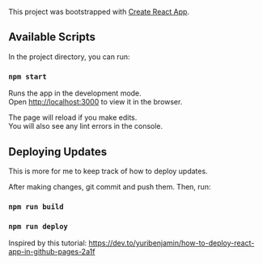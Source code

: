 This project was bootstrapped with [Create React App](https://github.com/facebook/create-react-app).

## Available Scripts

In the project directory, you can run:

### `npm start`

Runs the app in the development mode.\
Open [http://localhost:3000](http://localhost:3000) to view it in the browser.

The page will reload if you make edits.\
You will also see any lint errors in the console.


## Deploying Updates

This is more for me to keep track of how to deploy updates.


After making changes, git commit and push them. Then, run:
### `npm run build`
### `npm run deploy`

Inspired by this tutorial: https://dev.to/yuribenjamin/how-to-deploy-react-app-in-github-pages-2a1f



